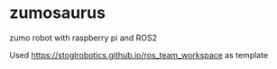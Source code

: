 # zumosaurus
zumo robot with raspberry pi and ROS2

Used 
https://stoglrobotics.github.io/ros_team_workspace as template
